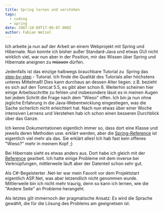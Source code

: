 ```yaml
---
title: Spring lernen und verstehen
tags:
  - coding
  - spring
date: 2007-10-09T17:06:07.000Z
author: Fabian Wetzel
---
```


Ich arbeite ja nun auf der Arbeit an einem Webprojekt mit Spring und Hibernate. Nun konnte ich bisher au&#xDF;er Standard-Java und etwas GUI nicht wirklich viel, war nun aber in der Position, mir das Wissen &#xFC;ber Spring und Hibernate aneignen zu <strike>m&#xFC;ssen</strike> d&#xFC;rfen.

Jedenfalls ist das einzige halbwegs brauchbare Tutorial zu&#xA0; Spring das [step-by-step](http://www.springframework.org/docs/MVC-step-by-step/Spring-MVC-step-by-step.html) - Tutorial. Ich finde die Qualit&#xE4;t des Tutorials aller h&#xF6;chstens unteres Mittelma&#xDF;! Dies kann durchaus an dessen Alter liegen. z.B. bezieht es sich auf den Tomcat 5.5, es gibt aber schon 6\. Weiterhin scheinen hier einige Arbeitsschritte zu fehlen und insbesondere l&#xE4;sst es in meinen Augen bei jedem Schritt die Frage nach dem &quot;Wieso&quot; offen. Ich bin ja nun ohne jegliche Erfahrung in die Java-Webentwicklung eingestiegen, was die Sache sicherlich nicht erleichtert hat. Nach nun etwas &#xFC;ber einer Woche intensiven Lernens und Verstehen hab ich schon einen besseren Durchblick &#xFC;ber das Ganze.

Ich kenne Dokumentationen eigentlich immer so, dass dort eine Klasse und jeweils deren Methoden usw. erkl&#xE4;rt werden, aber die [Spring-Reference](http://static.springframework.org/spring/docs/2.0.x/reference/mvc.html) ist eigentlich viel mehr als das. Sie erkl&#xE4;rt alles! Ich hab fast kein offenes &quot;Wieso?&quot; mehr in meinem Kopf ;)

Bei Hibernate sieht es etwas anders aus. Dort habe ich gleich mit der [Reference](http://www.hibernate.org/hib_docs/reference/en/html/tutorial.html) gearbeit. Ich hatte einige Probleme mit dem inverse bei Verkn&#xFC;pfungen, mittlerweile l&#xE4;uft aber der Datenteil schon sehr gut.

Als C#-Begeisterter .Net-ler war mein Favorit vor dem Projektstart eigentlich ASP.Net, was aber letzendlich nicht genommen wurde. Mittlerweile bin ich nicht mehr traurig, denn so kann ich lernen, wie die &quot;Andere Seite&quot; an Probleme herangeht.

Als letztes gilt immernoch der pragmatische Ansatz: Es wird die Sprache gew&#xE4;hlt, die f&#xFC;r die L&#xF6;sung des Problems am geeignetsen ist.


